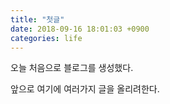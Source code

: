 ```yaml
---
title: "첫글"
date: 2018-09-16 18:01:03 +0900
categories: life
---
```


오늘 처음으로 블로그를 생성했다. 

앞으로 여기에 여러가지 글을 올리려한다. 
